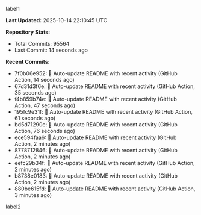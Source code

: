 
label1 
<!-- ACTIVITY_START -->
**Last Updated:** 2025-10-14 22:10:45 UTC

**Repository Stats:**
- Total Commits: 95564
- Last Commit: 14 seconds ago

**Recent Commits:**
- 7f0b06e952: 🤖 Auto-update README with recent activity (GitHub Action, 14 seconds ago)
- 67d31d3f6e: 🤖 Auto-update README with recent activity (GitHub Action, 35 seconds ago)
- f4b859b74e: 🤖 Auto-update README with recent activity (GitHub Action, 47 seconds ago)
- 195fc9e31f: 🤖 Auto-update README with recent activity (GitHub Action, 61 seconds ago)
- bd5d71290e: 🤖 Auto-update README with recent activity (GitHub Action, 76 seconds ago)
- ece594faa6: 🤖 Auto-update README with recent activity (GitHub Action, 2 minutes ago)
- 8778712846: 🤖 Auto-update README with recent activity (GitHub Action, 2 minutes ago)
- eefc29b34f: 🤖 Auto-update README with recent activity (GitHub Action, 2 minutes ago)
- b8738e0183: 🤖 Auto-update README with recent activity (GitHub Action, 2 minutes ago)
- 880be615fd: 🤖 Auto-update README with recent activity (GitHub Action, 3 minutes ago)
<!-- ACTIVITY_END -->

label2
